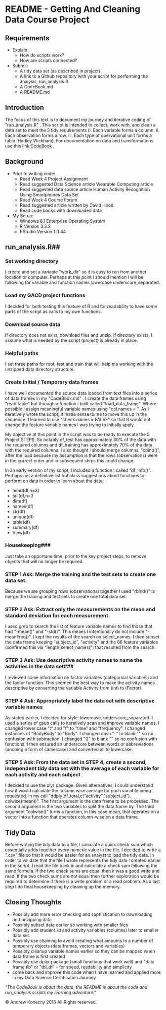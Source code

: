 # README - Getting And Cleaning Data Course Project #
## Requirements ##
- Explain:
	- How do scripts work?
	- How are scripts connected?
- Submit:
	- A tidy data set (as described in project)
	- A link to a Github repository with your script for performing the analysis, run_analysis.R
	- A CodeBook.md
	- A README.md


## Introduction ##
The focus of this text is to document my journey and iterative coding of "run_analysis.R" .  This script is intended to collect, work with, and clean a data set to meet the 3 tidy requirements (i. Each variable forms a column. ii. Each observation forms a row. iii. Each type of obervational unit forms a table. Hadley Wickham).   For documentation on data and transformations use this link [CodeBook]("/README.md") .

## Background ##
- Prior to writing code:
	- Read Week 4 Project Assignment
	- Read suggested Data Science article Wearable Computing article
	- Read suggested data source article Human Activity Recognition Using Smartphones Data Set
	- Read Week 4 Course Forum
	- Read suggested article written by David Hood
	- Read code books with downloaded data
- My Setup:
	- Windows 8.1 Enterprise Operating System
	- R Version 3.3.2
	- RStudio Version 1.0.44

## run_analysis.R##
### Set working directory ###
I create and set a variable "work\_dir" so it is easy to run from another location or computer. Perhaps at this point I should mention I will be following for variable and function names lowercase underscore\_separated.

### Load my GACD project functions ###
I decided for both testing this feature of R and for readability to have some parts of the script as calls to my own functions.

### Download source data ###
If directory does not exist, download files and unzip. If directory exists, I assume what is needed by the script (project) is already in place.

### Helpful paths ###
I set three paths for root, test and train that will help me working with the unzipped data directory structure.

### Create Initial / Temporary data frames ###
I have well documented the source data loaded from text files into a series of data frames in my "CodeBook.md" . I create the data frames using "read.table" but through a function i built called "load\_data\_frame". Where possible I assign meaningful variable names using "col.names = ". As I iteratively wrote the script, it made sense to me to move this up in the sequence. I learned to use "check.names = FALSE" so that R would not change the feature variable names I was trying to initially apply.

My objective at this point in the script was to be ready to execute the 5 Project STEPS. So notably df\_test has approximately 30% of the data with the required columns and df\_training has approximately 70% of the data with the required columns. I also thought I should merge columns, "cbind()", after the load because my assumption is that the rows (observations) were in the correct order and in subsequent steps this could change.

In an early version of my script, I included a function I called "df_Info()". Perhaps not  a definitive list but class suggestions about functions to perform on data in order to learn about the data:

- head(df,n=3)
- tail(df,n=3
- dim(df)
- names(df)
- str(df)
- unique(df)
- table(df)
- summary(df)
- View(df) 

### Housekeeping###
Just take an opportune time, prior to the key project steps, to remove objects that will no longer be required.

### STEP 1 Ask: Merge the training and the test sets to create one data set. ###
Because we are grouping rows (observations) together I used "rbind()" to merge the training and test sets to create one total data set.

### STEP 2 Ask: Extract only the measurements on the mean and standard deviation for each measurement. ###
I used grep to search the list of feature variable names to find those that had "-mean()" and "-std()". This means I intentionally do not include "-meanFreq()". I kept the results of the search on select\_names.  I then subset the data frame keeping "subject\_id", "activity" and the 66 feature variables (confirmed this via "length(select\_names)") that resulted from the search.

### STEP 3 Ask: Use descriptive activity names to name the activities in the data set###
I reviewed some information on factor variables (categorical variables) and the factor function. This seemed the best way to make the activity names descriptive by converting the variable Activity from (int) to (Factor).

### STEP 4 Ask: Appropriately label the data set with descriptive variable names ###
As stated earlier, I decided for style: lowercase, underscore\_separated.  I used a series of gsub calls to iteratively scan and improve variable names. I changed lower case "t" and "f" to "time" and "frequency". I changed instances of "BodyBody" to "Body". I changed dash "-" to blank "" so no confusion with subtraction.  I changed "()" to blank "" so no confusion with functions. I then ensured an underscore between words or abbreviations (undoing a form of camelcase) and converted all to lowercase.

### STEP 5 Ask: From the data set in STEP 4, create a second, independent tidy data set with the average of each variable for each activity and each subject ###
I decided to use the plyr package. Given alternatives, I could understand how it would calculate the column wise average for each variable being requested.
In my call "ddply(df\_total,c("activity","subject\_id"), colwise(mean))". The first argument is the data frame to be processed. The second argument is the two variables to split the data frame by. The third argument "colwise()" turns a function, in this case mean, that operates on a vector into a function that operates column-wise on a data frame.

## Tidy Data ##
Before writing the tidy data to a file, I calculate a quick check sum which essentially adds together every numeric value in the file.  I decided to write a ".csv" file so that it would be easier for an analyst to load the tidy data. In order to validate that the file I wrote represents the tidy data I created earlier in the script, I read the file back in and calculate a check sum following the same formula.  If the two check sums are equal then it was a good write and read.  If the two check sums are not equal then further exploration would be required to determine if there is a write problem or a read problem. As a last step I do final housekeeping by cleaning up the memory.

## Closing Thoughts ##
- Possibly add more error checking and sophistication to downloading and unzipping data
- Possibly subset data earlier so working with smaller files
- Possibly add student\_id and activity variables (columns) later to smaller data set.
- Possibly use chaining to avoid creating what amounts to a number of temporary objects (data frames, vectors and variables)
- Possibly cleanup variable names earlier so they can be mapped when data frame is first created
- Possibly use dplyr package (small functions that work well) and "data frame tlb" or "tbl_df" - for speed, readability and simplicity
- come back and improve this code when I have learned and applied more in my Data Science Certification Journey

*"The CodeBook is about the data, the README is about the code and run\_analysis scripts my learning adventure."*

© Andrew Konecny 2016 All Rights reserved.